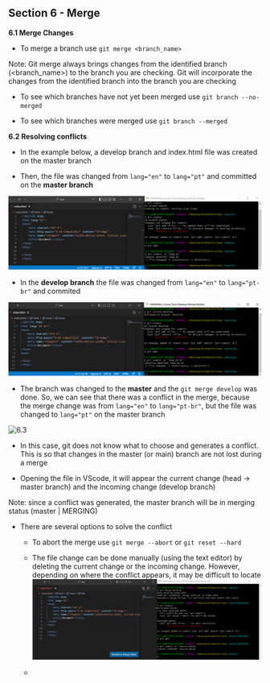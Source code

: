 ## Section 6 - Merge

**6.1 Merge Changes**

* To merge a branch use ```git merge <branch_name>```

Note: Git merge always brings changes from the identified branch (<branch_name>) to the branch you are checking. Git will incorporate the changes from the identified branch into the branch you are checking

* To see which branches have not yet been merged use ```git branch --no-merged```

* To see which branches were merged use ```git branch --merged```

**6.2 Resolving conflicts**

* In the example below, a develop branch and index.html file was created on the master branch

* Then, the file was changed from ```lang="en"``` to ```lang="pt"``` and committed on the **master branch**

![6.1](/images/lang_pt.png)

* In the **develop branch** the file was changed from ```lang="en"``` to ```lang="pt-br"``` and commited 

![6.2](/images/lang_pt-br.png)

* The branch was changed to the **master** and the ```git merge develop``` was done. So, we can see that there was a conflict in the merge, because the merge change was from ```lang="en"``` to ```lang="pt-br"```, but the file was changed to ```lang="pt"``` on the master branch

![6.3](/images/merge_conflict-br.png)

* In this case, git does not know what to choose and generates a conflict. This is so that changes in the master (or main) branch are not lost during a merge

* Opening the file in VScode, it will appear the current change (head -> master branch) and the incoming change (develop branch)

Note: since a conflict was generated, the master branch will be in merging status (master | MERGING)

* There are several options to solve the conflict
    * To abort the merge use ```git merge --abort``` or ```git reset --hard```
    * The file change can be done manually (using the text editor) by deleting the current change or the incoming change. However, depending on where the conflict appears, it may be difficult to locate
![6.4](/images/resolve_merge.png)
    
    * 








